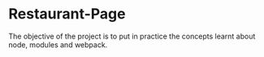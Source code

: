 # Restaurant-Page

The objective of the project is to put in practice the concepts learnt about node, modules and webpack.
